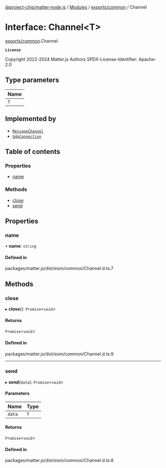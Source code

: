 [@project-chip/matter-node.js](../README.md) / [Modules](../modules.md) / [exports/common](../modules/exports_common.md) / Channel

# Interface: Channel\<T\>

[exports/common](../modules/exports_common.md).Channel

**`License`**

Copyright 2022-2024 Matter.js Authors
SPDX-License-Identifier: Apache-2.0

## Type parameters

| Name |
| :------ |
| `T` |

## Implemented by

- [`MessageChannel`](../classes/exports_protocol.MessageChannel.md)
- [`UdpConnection`](../classes/net_export._internal_.UdpConnection.md)

## Table of contents

### Properties

- [name](exports_common.Channel.md#name)

### Methods

- [close](exports_common.Channel.md#close)
- [send](exports_common.Channel.md#send)

## Properties

### name

• **name**: `string`

#### Defined in

packages/matter.js/dist/esm/common/Channel.d.ts:7

## Methods

### close

▸ **close**(): `Promise`\<`void`\>

#### Returns

`Promise`\<`void`\>

#### Defined in

packages/matter.js/dist/esm/common/Channel.d.ts:9

___

### send

▸ **send**(`data`): `Promise`\<`void`\>

#### Parameters

| Name | Type |
| :------ | :------ |
| `data` | `T` |

#### Returns

`Promise`\<`void`\>

#### Defined in

packages/matter.js/dist/esm/common/Channel.d.ts:8
